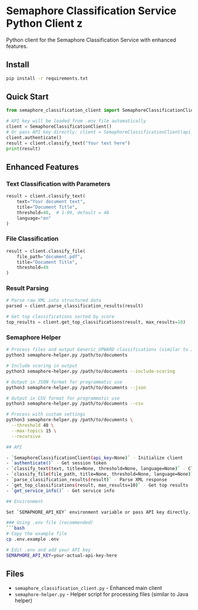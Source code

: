 # Semaphore Classification Service Python Client z

Python client for the Semaphore Classification Service with enhanced features.

## Install

```bash
pip install -r requirements.txt
```

## Quick Start

```python
from semaphore_classification_client import SemaphoreClassificationClient

# API key will be loaded from .env file automatically
client = SemaphoreClassificationClient()
# Or pass API key directly: client = SemaphoreClassificationClient(api_key="your-api-key")
client.authenticate()
result = client.classify_text("Your text here")
print(result)
```

## Enhanced Features

### Text Classification with Parameters
```python
result = client.classify_text(
    text="Your document text",
    title="Document Title",
    threshold=48,  # 1-99, default = 48
    language="en"
)
```

### File Classification
```python
result = client.classify_file(
    file_path="document.pdf",
    title="Document Title",
    threshold=48
)
```

### Result Parsing
```python
# Parse raw XML into structured data
parsed = client.parse_classification_results(result)

# Get top classifications sorted by score
top_results = client.get_top_classifications(result, max_results=10)
```

### Semaphore Helper
```bash
# Process files and output Generic_UPWARD classifications (similar to Java helper)
python3 semaphore-helper.py /path/to/documents

# Include scoring in output
python3 semaphore-helper.py /path/to/documents --include-scoring

# Output in JSON format for programmatic use
python3 semaphore-helper.py /path/to/documents --json

# Output in CSV format for programmatic use
python3 semaphore-helper.py /path/to/documents --csv

# Process with custom settings
python3 semaphore-helper.py /path/to/documents \
  --threshold 48 \
  --max-topics 15 \
  --recursive

## API

- `SemaphoreClassificationClient(api_key=None)` - Initialize client
- `authenticate()` - Get session token
- `classify_text(text, title=None, threshold=None, language=None)` - Classify text
- `classify_file(file_path, title=None, threshold=None, language=None)` - Classify file
- `parse_classification_results(result)` - Parse XML response
- `get_top_classifications(result, max_results=10)` - Get top results
- `get_service_info()` - Get service info

## Environment

Set `SEMAPHORE_API_KEY` environment variable or pass API key directly.

### Using .env file (recommended)
```bash
# Copy the example file
cp .env.example .env

# Edit .env and add your API key
SEMAPHORE_API_KEY=your-actual-api-key-here
```

## Files

- `semaphore_classification_client.py` - Enhanced main client
- `semaphore-helper.py` - Helper script for processing files (similar to Java helper) 